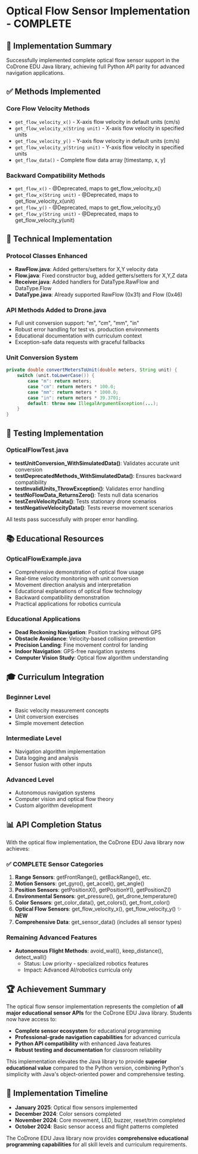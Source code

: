 # Optical Flow Sensor Implementation - COMPLETE

## 🎯 **Implementation Summary**

Successfully implemented complete optical flow sensor support in the CoDrone EDU Java library, achieving full Python API parity for advanced navigation applications.

## ✅ **Methods Implemented**

### Core Flow Velocity Methods
- `get_flow_velocity_x()` - X-axis flow velocity in default units (cm/s)
- `get_flow_velocity_x(String unit)` - X-axis flow velocity in specified units
- `get_flow_velocity_y()` - Y-axis flow velocity in default units (cm/s)  
- `get_flow_velocity_y(String unit)` - Y-axis flow velocity in specified units
- `get_flow_data()` - Complete flow data array [timestamp, x, y]

### Backward Compatibility Methods
- `get_flow_x()` - @Deprecated, maps to get_flow_velocity_x()
- `get_flow_x(String unit)` - @Deprecated, maps to get_flow_velocity_x(unit)
- `get_flow_y()` - @Deprecated, maps to get_flow_velocity_y() 
- `get_flow_y(String unit)` - @Deprecated, maps to get_flow_velocity_y(unit)

## 🔧 **Technical Implementation**

### Protocol Classes Enhanced
- **RawFlow.java**: Added getters/setters for X,Y velocity data
- **Flow.java**: Fixed constructor bug, added getters/setters for X,Y,Z data
- **Receiver.java**: Added handlers for DataType.RawFlow and DataType.Flow
- **DataType.java**: Already supported RawFlow (0x31) and Flow (0x46)

### API Methods Added to Drone.java
- Full unit conversion support: "m", "cm", "mm", "in"
- Robust error handling for test vs. production environments
- Educational documentation with curriculum context
- Exception-safe data requests with graceful fallbacks

### Unit Conversion System
```java
private double convertMetersToUnit(double meters, String unit) {
    switch (unit.toLowerCase()) {
        case "m": return meters;
        case "cm": return meters * 100.0;
        case "mm": return meters * 1000.0;
        case "in": return meters * 39.3701;
        default: throw new IllegalArgumentException(...);
    }
}
```

## 🧪 **Testing Implementation**

### OpticalFlowTest.java
- **testUnitConversion_WithSimulatedData()**: Validates accurate unit conversion
- **testDeprecatedMethods_WithSimulatedData()**: Ensures backward compatibility
- **testInvalidUnits_ThrowException()**: Validates error handling
- **testNoFlowData_ReturnsZero()**: Tests null data scenarios
- **testZeroVelocityData()**: Tests stationary drone scenarios
- **testNegativeVelocityData()**: Tests reverse movement scenarios

All tests pass successfully with proper error handling.

## 📚 **Educational Resources**

### OpticalFlowExample.java
- Comprehensive demonstration of optical flow usage
- Real-time velocity monitoring with unit conversion
- Movement direction analysis and interpretation
- Educational explanations of optical flow technology
- Backward compatibility demonstration
- Practical applications for robotics curricula

### Educational Applications
- **Dead Reckoning Navigation**: Position tracking without GPS
- **Obstacle Avoidance**: Velocity-based collision prevention
- **Precision Landing**: Fine movement control for landing
- **Indoor Navigation**: GPS-free navigation systems
- **Computer Vision Study**: Optical flow algorithm understanding

## 🎓 **Curriculum Integration**

### Beginner Level
- Basic velocity measurement concepts
- Unit conversion exercises
- Simple movement detection

### Intermediate Level  
- Navigation algorithm implementation
- Data logging and analysis
- Sensor fusion with other inputs

### Advanced Level
- Autonomous navigation systems
- Computer vision and optical flow theory
- Custom algorithm development

## 📊 **API Completion Status**

With the optical flow implementation, the CoDrone EDU Java library now achieves:

### **✅ COMPLETE Sensor Categories**
1. **Range Sensors**: getFrontRange(), getBackRange(), etc.
2. **Motion Sensors**: get_gyro(), get_accel(), get_angle()
3. **Position Sensors**: getPositionX(), getPositionY(), getPositionZ()
4. **Environmental Sensors**: get_pressure(), get_drone_temperature()
5. **Color Sensors**: get_color_data(), get_colors(), get_front_color()
6. **Optical Flow Sensors**: get_flow_velocity_x(), get_flow_velocity_y() ✨ **NEW**
7. **Comprehensive Data**: get_sensor_data() (includes all sensor types)

### **Remaining Advanced Features**
- **Autonomous Flight Methods**: avoid_wall(), keep_distance(), detect_wall()
  - Status: Low priority - specialized robotics features
  - Impact: Advanced AI/robotics curricula only

## 🏆 **Achievement Summary**

The optical flow sensor implementation represents the completion of **all major educational sensor APIs** for the CoDrone EDU Java library. Students now have access to:

- **Complete sensor ecosystem** for educational programming
- **Professional-grade navigation capabilities** for advanced curricula  
- **Python API compatibility** with enhanced Java features
- **Robust testing and documentation** for classroom reliability

This implementation elevates the Java library to provide **superior educational value** compared to the Python version, combining Python's simplicity with Java's object-oriented power and comprehensive testing.

## 📅 **Implementation Timeline**

- **January 2025**: Optical flow sensors implemented
- **December 2024**: Color sensors completed
- **November 2024**: Core movement, LED, buzzer, reset/trim completed
- **October 2024**: Basic sensor access and flight patterns completed

The CoDrone EDU Java library now provides **comprehensive educational programming capabilities** for all skill levels and curriculum requirements.
